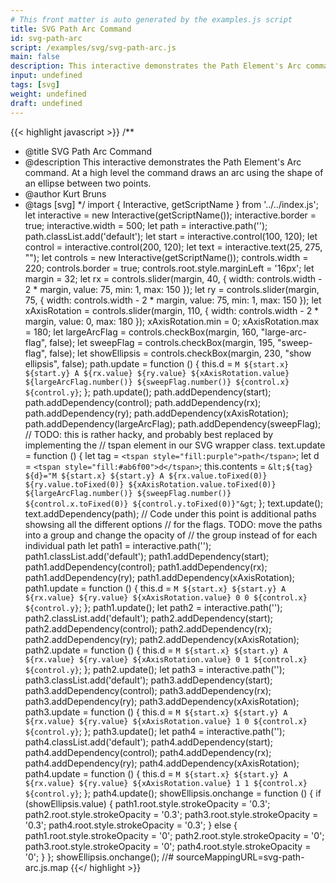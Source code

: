 ```yaml
---
# This front matter is auto generated by the examples.js script
title: SVG Path Arc Command
id: svg-path-arc
script: /examples/svg/svg-path-arc.js
main: false
description: This interactive demonstrates the Path Element's Arc command. At a high level the command draws an arc using the shape of an ellipse between two points.
input: undefined
tags: [svg]
weight: undefined
draft: undefined
---
```


{{< highlight javascript >}}
/**
* @title SVG Path Arc Command
* @description This interactive demonstrates the Path Element's Arc command. At a high level the command draws an arc using the shape of an ellipse between two points.
* @author Kurt Bruns
* @tags [svg]
*/
import { Interactive, getScriptName } from '../../index.js';
let interactive = new Interactive(getScriptName());
interactive.border = true;
interactive.width = 500;
let path = interactive.path('');
path.classList.add('default');
let start = interactive.control(100, 120);
let control = interactive.control(200, 120);
let text = interactive.text(25, 275, "");
let controls = new Interactive(getScriptName());
controls.width = 220;
controls.border = true;
controls.root.style.marginLeft = '16px';
let margin = 32;
let rx = controls.slider(margin, 40, {
    width: controls.width - 2 * margin,
    value: 75,
    min: 1,
    max: 150
});
let ry = controls.slider(margin, 75, {
    width: controls.width - 2 * margin,
    value: 75,
    min: 1,
    max: 150
});
let xAxisRotation = controls.slider(margin, 110, {
    width: controls.width - 2 * margin,
    value: 0,
    max: 180
});
xAxisRotation.min = 0;
xAxisRotation.max = 180;
let largeArcFlag = controls.checkBox(margin, 160, "large-arc-flag", false);
let sweepFlag = controls.checkBox(margin, 195, "sweep-flag", false);
let showEllipsis = controls.checkBox(margin, 230, "show ellipsis", false);
path.update = function () {
    this.d = `M ${start.x}
              ${start.y}
            A ${rx.value}
              ${ry.value}
              ${xAxisRotation.value}
              ${largeArcFlag.number()}
              ${sweepFlag.number()}
              ${control.x}
              ${control.y}`;
};
path.update();
path.addDependency(start);
path.addDependency(control);
path.addDependency(rx);
path.addDependency(ry);
path.addDependency(xAxisRotation);
path.addDependency(largeArcFlag);
path.addDependency(sweepFlag);
// TODO: this is rather hacky, and probably best replaced by implementing the
// tspan element in our SVG wrapper class.
text.update = function () {
    let tag = `<tspan style="fill:purple">path</tspan>`;
    let d = `<tspan style="fill:#ab6f00">d</tspan>`;
    this.contents = `&lt;${tag} ${d}="M ${start.x}
                                      ${start.y}
                                    A ${rx.value.toFixed(0)}
                                      ${ry.value.toFixed(0)}
                                      ${xAxisRotation.value.toFixed(0)}
                                      ${largeArcFlag.number()}
                                      ${sweepFlag.number()}
                                      ${control.x.toFixed(0)}
                                      ${control.y.toFixed(0)}"&gt`;
};
text.update();
text.addDependency(path);
// Code under this point is additional paths showsing all the different options
// for the flags. TODO: move the paths into a group and change the opacity of
// the group instead of for each individual path
let path1 = interactive.path('');
path1.classList.add('default');
path1.addDependency(start);
path1.addDependency(control);
path1.addDependency(rx);
path1.addDependency(ry);
path1.addDependency(xAxisRotation);
path1.update = function () {
    this.d = `M ${start.x}
              ${start.y}
            A ${rx.value}
              ${ry.value}
              ${xAxisRotation.value}
              0
              0
              ${control.x}
              ${control.y}`;
};
path1.update();
let path2 = interactive.path('');
path2.classList.add('default');
path2.addDependency(start);
path2.addDependency(control);
path2.addDependency(rx);
path2.addDependency(ry);
path2.addDependency(xAxisRotation);
path2.update = function () {
    this.d = `M ${start.x}
              ${start.y}
            A ${rx.value}
              ${ry.value}
              ${xAxisRotation.value}
              0
              1
              ${control.x}
              ${control.y}`;
};
path2.update();
let path3 = interactive.path('');
path3.classList.add('default');
path3.addDependency(start);
path3.addDependency(control);
path3.addDependency(rx);
path3.addDependency(ry);
path3.addDependency(xAxisRotation);
path3.update = function () {
    this.d = `M ${start.x}
              ${start.y}
            A ${rx.value}
              ${ry.value}
              ${xAxisRotation.value}
              1
              0
              ${control.x}
              ${control.y}`;
};
path3.update();
let path4 = interactive.path('');
path4.classList.add('default');
path4.addDependency(start);
path4.addDependency(control);
path4.addDependency(rx);
path4.addDependency(ry);
path4.addDependency(xAxisRotation);
path4.update = function () {
    this.d = `M ${start.x}
              ${start.y}
            A ${rx.value}
              ${ry.value}
              ${xAxisRotation.value}
              1
              1
              ${control.x}
              ${control.y}`;
};
path4.update();
showEllipsis.onchange = function () {
    if (showEllipsis.value) {
        path1.root.style.strokeOpacity = '0.3';
        path2.root.style.strokeOpacity = '0.3';
        path3.root.style.strokeOpacity = '0.3';
        path4.root.style.strokeOpacity = '0.3';
    }
    else {
        path1.root.style.strokeOpacity = '0';
        path2.root.style.strokeOpacity = '0';
        path3.root.style.strokeOpacity = '0';
        path4.root.style.strokeOpacity = '0';
    }
};
showEllipsis.onchange();
//# sourceMappingURL=svg-path-arc.js.map
{{</ highlight >}}

